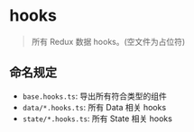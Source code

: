 # hooks

> 所有 Redux 数据 hooks。(空文件为占位符)

## 命名规定

- `base.hooks.ts`: 导出所有符合类型的组件
- `data/*.hooks.ts`: 所有 Data 相关 hooks
- `state/*.hooks.ts`: 所有 State 相关 hooks
